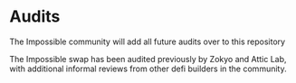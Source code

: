 # Audits

The Impossible community will add all future audits over to this repository

The Impossible swap has been audited previously by Zokyo and Attic Lab, with additional informal reviews from other defi builders in the community.

